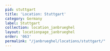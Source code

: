 ```yaml
---
pid: stuttgart
title: 'Location: Stuttgart'
category: Germany
label: Stuttgart
collection: location_janbrueghel
layout: locationpage_janbrueghel
order: '063'
permalink: "/janbrueghel/locations/stuttgart/"
---
```

